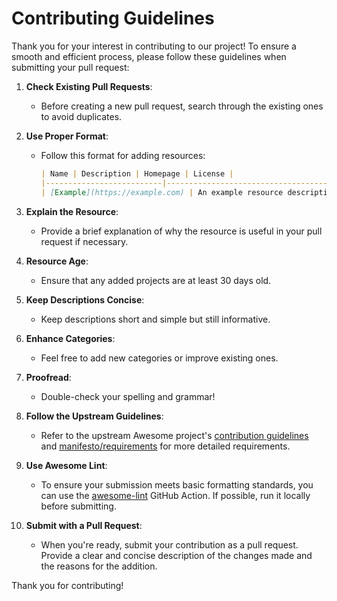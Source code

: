 # Contributing Guidelines

Thank you for your interest in contributing to our project! To ensure a smooth and efficient process, please follow these guidelines when submitting your pull request:

1. **Check Existing Pull Requests**:
   - Before creating a new pull request, search through the existing ones to avoid duplicates.

2. **Use Proper Format**:
   - Follow this format for adding resources:
     ```markdown
     | Name | Description | Homepage | License |
     |--------------------------|------------------------------------------------------------|--------------------------------------------|------------|
     | [Example](https://example.com) | An example resource description.                          | [Homepage](https://example.com)            | MIT        |
     ```

3. **Explain the Resource**:
   - Provide a brief explanation of why the resource is useful in your pull request if necessary.

4. **Resource Age**:
   - Ensure that any added projects are at least 30 days old.

5. **Keep Descriptions Concise**:
   - Keep descriptions short and simple but still informative.

6. **Enhance Categories**:
   - Feel free to add new categories or improve existing ones.

7. **Proofread**:
   - Double-check your spelling and grammar!

8. **Follow the Upstream Guidelines**:
   - Refer to the upstream Awesome project's [contribution guidelines](https://github.com/sindresorhus/awesome/blob/main/contributing.md) and [manifesto/requirements](https://github.com/sindresorhus/awesome/blob/main/awesome.md) for more detailed requirements.

9. **Use Awesome Lint**:
   - To ensure your submission meets basic formatting standards, you can use the [awesome-lint](https://github.com/sindresorhus/awesome-lint) GitHub Action. If possible, run it locally before submitting.

10. **Submit with a Pull Request**:
    - When you're ready, submit your contribution as a pull request. Provide a clear and concise description of the changes made and the reasons for the addition.

Thank you for contributing!
